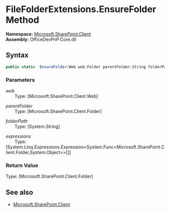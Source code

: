 # FileFolderExtensions.EnsureFolder Method  
**Namespace:** [Microsoft.SharePoint.Client](Microsoft.SharePoint.Client.md)  
**Assembly:** OfficeDevPnP.Core.dll  
## Syntax
```C#
public static  EnsureFolder(Web web,Folder parentFolder,String folderPath,Expression<Func<Folder, Object>>[] expressions)
```
### Parameters
*web*  
&emsp;&emsp;Type: [Microsoft.SharePoint.Client.Web] 
&emsp;&emsp;  
  
*parentFolder*  
&emsp;&emsp;Type: [Microsoft.SharePoint.Client.Folder] 
&emsp;&emsp;  
  
*folderPath*  
&emsp;&emsp;Type: [System.String] 
&emsp;&emsp;  
  
*expressions*  
&emsp;&emsp;Type: [System.Linq.Expressions.Expression<System.Func<Microsoft.SharePoint.Client.Folder,System.Object>>[]] 
&emsp;&emsp;  
  
### Return Value
Type: [Microsoft.SharePoint.Client.Folder]  

## See also
- [Microsoft.SharePoint.Client](Microsoft.SharePoint.Client.md)

